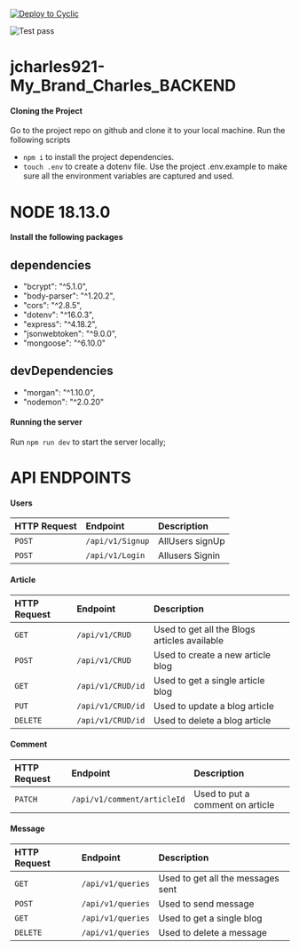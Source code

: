 [![Deploy to Cyclic](https://deploy.cyclic.app/button.svg)](https://deploy.cyclic.app/)

![Test pass](https://github.com/jcharles921/jcharles921-My_Brand_Charles_BACKEND/actions/workflows/node.js.yml/badge.svg)


# jcharles921-My_Brand_Charles_BACKEND
#### Cloning the Project

Go to the project repo on github and clone it to your local machine. Run the following scripts

- `npm i` to install the project dependencies.
- `touch .env` to create a dotenv file. Use the project .env.example to make sure all the environment variables are captured and used.
# NODE 18.13.0
#### Install the following packages
## dependencies
- "bcrypt": "^5.1.0",
- "body-parser": "^1.20.2",
- "cors": "^2.8.5",
- "dotenv": "^16.0.3",
- "express": "^4.18.2",
- "jsonwebtoken": "^9.0.0",
- "mongoose": "^6.10.0"

## devDependencies
- "morgan": "^1.10.0",
- "nodemon": "^2.0.20"
 

#### Running the server

Run `npm run dev` to start the server locally;



# API ENDPOINTS

#### Users

| HTTP Request | Endpoint               | Description                       |
| :----------- | :--------------------- | :-------------------------------- |
| `POST`       | `/api/v1/Signup`     | AllUsers signUp        |
| `POST`       | `/api/v1/Login`    | Allusers Signin   |

#### Article

| HTTP Request | Endpoint                 | Description                         |
| :----------- | :----------------------- | :---------------------------------- |
| `GET`        | `/api/v1/CRUD`          | Used to get all the Blogs articles available |
| `POST`       | `/api/v1/CRUD`          | Used to create a new article blog             |
| `GET`        | `/api/v1/CRUD/id` | Used to get a single article blog           |
| `PUT`        | `/api/v1/CRUD/id` | Used to update a blog article             |
| `DELETE`     | `/api/v1/CRUD/id` | Used to delete a blog  article             |

#### Comment

| HTTP Request | Endpoint               | Description                       |
| :----------- | :--------------------- | :-------------------------------- |
| `PATCH`       | `/api/v1/comment/articleId`     | Used to put a comment on article        |


#### Message

| HTTP Request | Endpoint                       | Description                       |
| :----------- | :----------------------------- | :-------------------------------- |
| `GET`        | `/api/v1/queries`             | Used to get all the messages sent |
| `POST`       | `/api/v1/queries`             | Used to send message        |
| `GET`        | `/api/v1/queries` | Used to get a single blog         |
| `DELETE`     | `/api/v1/queries` | Used to delete a message          |

  
